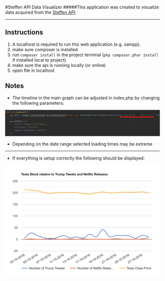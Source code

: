 #Steffen API Data Visualizer
#####This application was created to visualize data acquired from the [Steffen API](https://github.com/AlsoSteffen/steff-data-processing).


---

 Instructions
---
 1. A localhost is required to run this web application (e.g. xampp).
 2. make sure composer is installed
 3. run `composer install` in the project terminal (`php composer.phar install` if installed local to project)
 4. make sure the api is running locally (or online)
 5. open file in localhost
 
 Notes
---
- The timeline in the main graph can be adjusted in index.php by changing the following parameters:

![date_change_img](images/date_change.png)
- Depending on the date range selected loading times may be extreme

---
- If everything is setup correctly the following should be displayed:

![chart_img](images/main_chart.png)